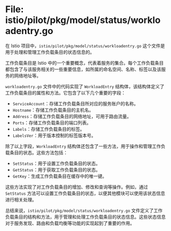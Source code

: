 # File: istio/pilot/pkg/model/status/workloadentry.go

在 Istio 项目中，`istio/pilot/pkg/model/status/workloadentry.go` 这个文件是用于处理和管理工作负载条目的状态信息的。

工作负载条目是 Istio 中的一个重要概念，代表着服务的集合。每个工作负载条目都包含了与该服务相关的一些重要信息，如所属的命名空间、名称、标签以及该服务的网络地址等。

`workloadentry.go` 文件中的代码实现了 `WorkloadEntry` 结构体，该结构体定义了工作负载条目的属性和方法。它包含了以下几个重要的字段：

- `ServiceAccount`：存储工作负载条目所对应的服务账户的名称。
- `Hostname`：存储工作负载条目的主机名。
- `Address`：存储工作负载条目的网络地址，可用于路由流量。
- `Ports`：存储工作负载条目的端口列表。
- `Labels`：存储工作负载条目的标签。
- `LabelsVer`：用于版本控制的标签版本号。

除了以上字段，`WorkloadEntry` 结构体还包含了一些方法，用于操作和管理工作负载条目的状态。这些方法包括：

- `SetStatus`：用于设置工作负载条目的状态。
- `GetStatus`：用于获取工作负载条目的状态。
- `GetKey`：生成工作负载条目在缓存中的唯一键。

这些方法实现了对工作负载条目的增加、修改和查询等操作。例如，通过 `SetStatus` 方法可以设置工作负载条目的状态，以便其他模块可以使用该状态信息进行相关处理。

总结来说，`istio/pilot/pkg/model/status/workloadentry.go` 文件定义了工作负载条目的结构和方法，用于管理和处理工作负载条目的状态信息。这些状态信息对于服务发现、路由和负载均衡等功能的实现起到了重要的作用。

